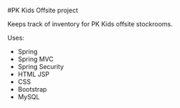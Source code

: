 #PK Kids Offsite project


Keeps track of inventory for PK Kids offsite stockrooms.

Uses:
* Spring
* Spring MVC
* Spring Security
* HTML JSP
* CSS
* Bootstrap
* MySQL

